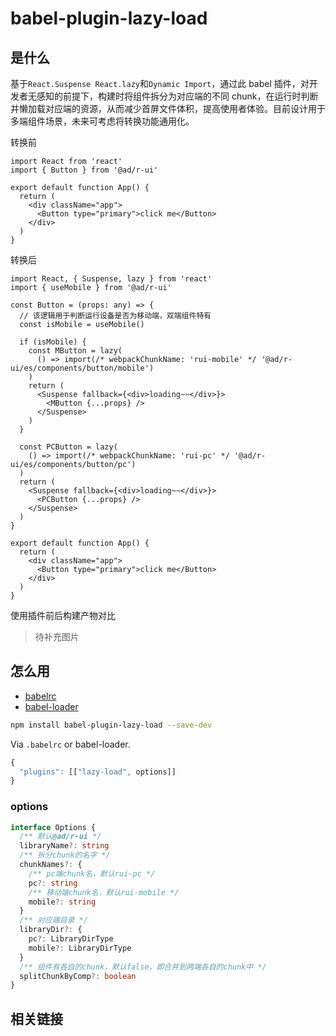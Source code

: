 # babel-plugin-lazy-load

## 是什么

基于`React.Suspense React.lazy`和`Dynamic Import`，通过此 babel 插件，对开发者无感知的前提下，构建时将组件拆分为对应端的不同 chunk，在运行时判断并懒加载对应端的资源，从而减少首屏文件体积，提高使用者体验。目前设计用于多端组件场景，未来可考虑将转换功能通用化。

转换前

```tsx
import React from 'react'
import { Button } from '@ad/r-ui'

export default function App() {
  return (
    <div className="app">
      <Button type="primary">click me</Button>
    </div>
  )
}
```

转换后

```tsx
import React, { Suspense, lazy } from 'react'
import { useMobile } from '@ad/r-ui'

const Button = (props: any) => {
  // 该逻辑用于判断运行设备是否为移动端，双端组件特有
  const isMobile = useMobile()

  if (isMobile) {
    const MButton = lazy(
      () => import(/* webpackChunkName: 'rui-mobile' */ '@ad/r-ui/es/components/button/mobile')
    )
    return (
      <Suspense fallback={<div>loading~~</div>}>
        <MButton {...props} />
      </Suspense>
    )
  }

  const PCButton = lazy(
    () => import(/* webpackChunkName: 'rui-pc' */ '@ad/r-ui/es/components/button/pc')
  )
  return (
    <Suspense fallback={<div>loading~~</div>}>
      <PCButton {...props} />
    </Suspense>
  )
}

export default function App() {
  return (
    <div className="app">
      <Button type="primary">click me</Button>
    </div>
  )
}
```

使用插件前后构建产物对比
> 待补充图片


## 怎么用

- [babelrc](https://babeljs.io/docs/usage/babelrc/)
- [babel-loader](https://github.com/babel/babel-loader)

```bash
npm install babel-plugin-lazy-load --save-dev
```

Via `.babelrc` or babel-loader.

```js
{
  "plugins": [["lazy-load", options]]
}
```

### options

```ts
interface Options {
  /** 默认@ad/r-ui */
  libraryName?: string
  /** 拆分chunk的名字 */
  chunkNames?: {
    /** pc端chunk名，默认rui-pc */
    pc?: string
    /** 移动端chunk名，默认rui-mobile */
    mobile?: string
  }
  /** 对应端目录 */
  libraryDir?: {
    pc?: LibraryDirType
    mobile?: LibraryDirType
  }
  /** 组件有各自的chunk，默认false，即合并到两端各自的chunk中 */
  splitChunkByComp?: boolean
}
```

## 相关链接
